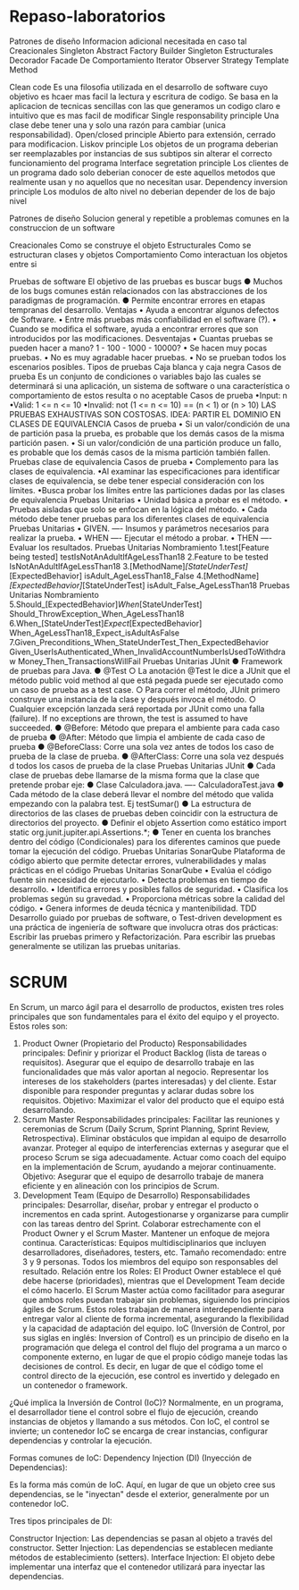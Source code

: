 # Repaso-laboratorios
Patrones de diseño
Informacion adicional necesitada en caso tal
Creacionales
Singleton 
Abstract Factory
Builder
Singleton
Estructurales
Decorador
Facade
De Comportamiento
Iterator
Observer
Strategy
Template Method



Clean code
Es una filosofia utilizada en el desarrollo de software cuyo objetivo es hcaer mas facil la lectura y escritura de codigo. Se basa en la aplicacion de tecnicas sencillas con las que generamos un codigo claro e intuitivo que es mas facil de modificar
Single responsability principle
Una clase debe tener una y solo una razón para cambiar (unica responsabilidad).
Open/closed principle
Abierto para extensión, cerrado para modificacion.
Liskov principle
Los objetos de un programa deberian ser reemplazables por instancias de sus subtipos sin alterar el correcto funcionamiento del programa
Interface segretation principle
Los clientes de un programa dado solo deberian conocer de este aquellos metodos que realmente usan y no aquellos que no necesitan usar.
Dependency inversion principle
Los modulos de alto nivel no deberian depender de los de bajo nivel



Patrones de diseño
Solucion general y repetible a problemas comunes en la construccion de un software



Creacionales Como se construye el objeto
Estructurales Como se estructuran clases y objetos
Comportamiento Como interactuan los objetos entre si


Pruebas de software
El objetivo de las pruebas es buscar bugs
● Muchos de los bugs comunes están relacionados con las 
abstracciones de los paradigmas de programación.
● Permite encontrar errores en etapas tempranas del desarrollo.
Ventajas
• Ayuda a encontrar algunos defectos de Software.
• Entre más pruebas más confiabilidad en el 
software (?).
• Cuando se modifica el software, ayuda a 
encontrar errores que son introducidos por las 
modificaciones.
Desventajas
• Cuantas pruebas se pueden hacer a mano? 1 - 
100 - 1000 - 10000?
• Se hacen muy pocas pruebas.
• No es muy agradable hacer pruebas.
• No se prueban todos los escenarios posibles.
Tipos de pruebas
Caja blanca y caja negra
Casos de prueba
Es un conjunto de condiciones o variables 
bajo las cuales se determinará si una 
aplicación, un sistema de software o una 
característica o comportamiento de estos 
resulta o no aceptable
Casos de prueba
•Input: n
•Valid: 1 <= n <= 10
•Invalid: not (1 <= n <= 10) == (n < 1) or (n > 10)
LAS PRUEBAS EXHAUSTIVAS SON COSTOSAS.
IDEA: PARTIR EL DOMINIO EN CLASES DE 
EQUIVALENCIA
Casos de prueba
• Si un valor/condición de una de partición pasa la prueba, es 
probable que los demás casos de la misma partición pasen. 
• Si un valor/condición de una partición produce un fallo, es 
probable que los demás casos de la misma partición también 
fallen.
Pruebas clase de equivalencia
Casos de prueba
• Complemento para las clases de equivalencia.
•Al examinar las especificaciones para identificar 
clases de equivalencia, se debe tener especial 
consideración con los límites.
•Busca probar los límites entre las particiones 
dadas por las clases de equivalencia
Pruebas Unitarias
• Unidad básica a probar es el método.
• Pruebas aisladas que solo se enfocan en la lógica del método.
• Cada método debe tener pruebas para los diferentes clases de 
equivalencia
Pruebas Unitarias
• GIVEN. —- Insumos y parámetros necesarios para realizar la prueba.
• WHEN —- Ejecutar el método a probar.
• THEN —- Evaluar los resultados.
Pruebas Unitarias
Nombramiento
1.test[Feature being tested]
testIsNotAnAdultIfAgeLessThan18
2.Feature to be tested
IsNotAnAdultIfAgeLessThan18
3.[MethodName]_[StateUnderTest]_[ExpectedBehavior]
isAdult_AgeLessThan18_False
4.[MethodName]_[ExpectedBehavior]_[StateUnderTest]
isAdult_False_AgeLessThan18
Pruebas Unitarias
Nombramiento
5.Should_[ExpectedBehavior]_When_[StateUnderTest]
Should_ThrowException_When_AgeLessThan18
6.When_[StateUnderTest]_Expect_[ExpectedBehavior]
When_AgeLessThan18_Expect_isAdultAsFalse
7.Given_Preconditions_When_StateUnderTest_Then_ExpectedBehavior
Given_UserIsAuthenticated_When_InvalidAccountNumberIsUsedToWithdraw
Money_Then_TransactionsWillFail
Pruebas Unitarias
JUnit
● Framework de pruebas para Java.
● @Test
○ La anotación @Test le dice a JUnit que el método public void method al que está pegada puede 
ser ejecutado como un caso de prueba as a test case.
○ Para correr el método, JUnit primero construye una instancia de la clase y después invoca el 
método.
○ Cualquier excepción lanzada será reportada por JUnit como una falla (failure). If no exceptions are 
thrown, the test is assumed to have succeeded.
● @Before: Método que prepara el ambiente para cada caso de prueba
● @After: Método que limpia el ambiente de cada caso de prueba
● @BeforeClass: Corre una sola vez antes de todos los caso de prueba de la clase de prueba.
● @AfterClass: Corre una sola vez después d todos los casos de prueba de la clase
Pruebas Unitarias
JUnit
● Cada clase de pruebas debe llamarse de la misma forma que la clase que pretende 
probar eje:
● Clase Calculadora.java. —- CalculadoraTest.java
● Cada método de la clase deberá llevar el nombre del método que valida empezando 
con la palabra test. Ej testSumar()
● La estructura de directorios de las clases de pruebas deben coincidir con la 
estructura de directorios del proyecto.
● Definir el objeto Assertion como estático import static org.junit.jupiter.api.Assertions.*;
● Tener en cuenta los branches dentro del código (Condicionales) para los diferentes 
caminos que puede tomar la ejecución del código.
Pruebas Unitarias
SonarQube
Plataforma de código abierto que permite detectar errores,
vulnerabilidades y malas prácticas en el código
Pruebas Unitarias
SonarQube
• Evalúa el código fuente sin necesidad de ejecutarlo.
• Detecta problemas en tiempo de desarrollo.
• Identifica errores y posibles fallos de seguridad.
• Clasifica los problemas según su gravedad.
• Proporciona métricas sobre la calidad del código.
• Genera informes de deuda técnica y mantenibilidad.
TDD
Desarrollo guiado por pruebas de 
software, o Test-driven development es 
una práctica de ingeniería de software 
que involucra otras dos prácticas: 
Escribir las pruebas primero y 
Refactorización. Para escribir las 
pruebas generalmente se utilizan las 
pruebas unitarias.
# SCRUM
En Scrum, un marco ágil para el desarrollo de productos, existen tres roles principales que son fundamentales para el éxito del equipo y el proyecto. Estos roles son:

1. Product Owner (Propietario del Producto)
Responsabilidades principales:
Definir y priorizar el Product Backlog (lista de tareas o requisitos).
Asegurar que el equipo de desarrollo trabaje en las funcionalidades que más valor aportan al negocio.
Representar los intereses de los stakeholders (partes interesadas) y del cliente.
Estar disponible para responder preguntas y aclarar dudas sobre los requisitos.
Objetivo: Maximizar el valor del producto que el equipo está desarrollando.
2. Scrum Master
Responsabilidades principales:
Facilitar las reuniones y ceremonias de Scrum (Daily Scrum, Sprint Planning, Sprint Review, Retrospectiva).
Eliminar obstáculos que impidan al equipo de desarrollo avanzar.
Proteger al equipo de interferencias externas y asegurar que el proceso Scrum se siga adecuadamente.
Actuar como coach del equipo en la implementación de Scrum, ayudando a mejorar continuamente.
Objetivo: Asegurar que el equipo de desarrollo trabaje de manera eficiente y en alineación con los principios de Scrum.
3. Development Team (Equipo de Desarrollo)
Responsabilidades principales:
Desarrollar, diseñar, probar y entregar el producto o incrementos en cada sprint.
Autogestionarse y organizarse para cumplir con las tareas dentro del Sprint.
Colaborar estrechamente con el Product Owner y el Scrum Master.
Mantener un enfoque de mejora continua.
Características:
Equipos multidisciplinarios que incluyen desarrolladores, diseñadores, testers, etc.
Tamaño recomendado: entre 3 y 9 personas.
Todos los miembros del equipo son responsables del resultado.
Relación entre los Roles:
El Product Owner establece el qué debe hacerse (prioridades), mientras que el Development Team decide el cómo hacerlo.
El Scrum Master actúa como facilitador para asegurar que ambos roles puedan trabajar sin problemas, siguiendo los principios ágiles de Scrum.
Estos roles trabajan de manera interdependiente para entregar valor al cliente de forma incremental, asegurando la flexibilidad y la capacidad de adaptación del equipo.
IoC (Inversión de Control, por sus siglas en inglés: Inversion of Control) es un principio de diseño en la programación que delega el control del flujo del programa a un marco o componente externo, en lugar de que el propio código maneje todas las decisiones de control. Es decir, en lugar de que el código tome el control directo de la ejecución, ese control es invertido y delegado en un contenedor o framework.

¿Qué implica la Inversión de Control (IoC)?
Normalmente, en un programa, el desarrollador tiene el control sobre el flujo de ejecución, creando instancias de objetos y llamando a sus métodos. Con IoC, el control se invierte; un contenedor IoC se encarga de crear instancias, configurar dependencias y controlar la ejecución.

Formas comunes de IoC:
Dependency Injection (DI) (Inyección de Dependencias):

Es la forma más común de IoC. Aquí, en lugar de que un objeto cree sus dependencias, se le "inyectan" desde el exterior, generalmente por un contenedor IoC.

Tres tipos principales de DI:

Constructor Injection: Las dependencias se pasan al objeto a través del constructor.
Setter Injection: Las dependencias se establecen mediante métodos de establecimiento (setters).
Interface Injection: El objeto debe implementar una interfaz que el contenedor utilizará para inyectar las dependencias.